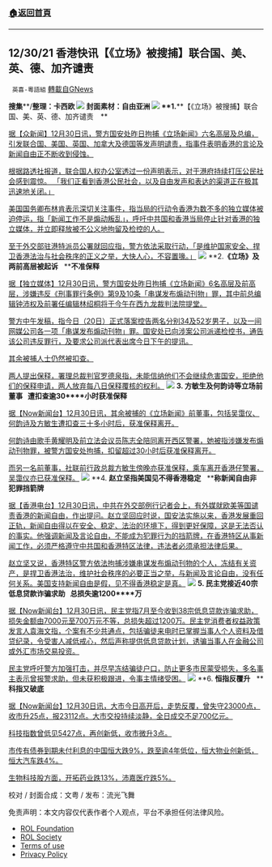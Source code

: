 ###  [:house:返回首頁](https://github.com/ourhimalayas/txt)
---


## 12/30/21 香港快讯【《立场》被搜捕】联合国、美、英、德、加齐谴责
` 英喜-粵語組` [轉載自GNews](https://gnews.org/zh-hans/1805534/)

**搜集****/****整理：卡西欧**
![](https://assets.gnews.org/wp-content/uploads/2021/12/1230fenmian.jpg)
封面素材：自由亚洲
![](https://assets.gnews.org/wp-content/uploads/2021/12/Screen-Shot-2021-12-30-at-10.04.31-AM.png)
**1.****【《立场》被搜捕】联合国、美、英、德、加齐谴责　**

[据【众新闻】12月30日讯，警方国安处昨日拘捕《立场新闻》六名高层及总编，引发联合国、美国、英国、加拿大及德国等发声明谴责，指事件表明香港的言论及新闻自由正不断收到侵蚀。](https://www.hkcnews.com/article/49775/立場新聞-聯合國人權委員會-中國外交部-49781/【《立場》被搜捕】聯合國、美、英、德、加齊譴責-中方反駁：港警依法行事，不容歪曲)

[根据路透社报道，联合国人权办公室透过一份声明表示，对于港府持续打压公民社会感到震惊。 「我们正看到香港公民社会，以及自由发声和表达的渠道正在极其迅速地关闭。」](https://www.hkcnews.com/article/49775/立場新聞-聯合國人權委員會-中國外交部-49781/【《立場》被搜捕】聯合國、美、英、德、加齊譴責-中方反駁：港警依法行事，不容歪曲)

[美国国务卿布林肯表示深切关注事件，指当局的行动令香港为数不多的独立媒体被迫停运，指「新闻工作不是煽动叛乱」，呼吁中共国和香港当局停止针对香港的独立媒体，并立即释放被不公义地拘留及检控的人。](https://www.hkcnews.com/article/49775/立場新聞-聯合國人權委員會-中國外交部-49781/【《立場》被搜捕】聯合國、美、英、德、加齊譴責-中方反駁：港警依法行事，不容歪曲)

[至于外交部驻港特派员公署就回应指，警方依法采取行动，「是维护国家安全、捍卫香港法治与社会秩序的正义之举，大快人心，不容置喙。」](https://www.hkcnews.com/article/49775/立場新聞-聯合國人權委員會-中國外交部-49781/【《立場》被搜捕】聯合國、美、英、德、加齊譴責-中方反駁：港警依法行事，不容歪曲)
![](https://assets.gnews.org/wp-content/uploads/2021/12/Screen-Shot-2021-12-30-at-10.04.40-AM.png)
**2.****《立场》及两前高层被起诉****   ****不准保释**

[据【独立媒体】12月30日讯，警方国安处昨日拘捕《立场新闻》6名高层及前高层，涉嫌违反《刑事罪行条例》第9及10条「串谋发布煽动刊物」罪，其中前总编辑钟沛权及前署任编辑林绍桐将于今午在西九龙裁判法院提堂。](https://t.me/inmediahknet/15400)

[警方中午发稿，指今日（20日）正式落案控告两名分别34及52岁男子，以及一间网媒公司各一项「串谋发布煽动刊物」罪。国安处已向涉案公司派递检控书，通告该公司违反罪行，及要求公司派代表出席今日下午的提讯。](https://t.me/inmediahknet/15400)

[其余被捕人士仍然被扣查。](https://t.me/inmediahknet/15400)

[两人提出保释，署理总裁判官罗德泉指，未能信纳他们不会继续危害国安，拒绝他们的保释申请，两人放弃每八日保释覆核的权利。](https://t.me/inmediahknet/15400)
![](https://assets.gnews.org/wp-content/uploads/2021/12/Screen-Shot-2021-12-30-at-10.04.54-AM.png)
**3. ****方敏生及何韵诗等立场前董事****   ****遭扣查逾****30****小时获准保释**

[据【Now新闻台】12月30日讯，其余被捕的《立场新闻》前董事，包括吴霭仪、何韵诗及方敏生遭扣查三十多小时后，获准保释离开。](https://news.now.com/home/local/player?newsId=461658)

[何韵诗由歌手黄耀明及前立法会议员陈志全陪同离开西区警署，她被指涉嫌发布煽动刊物罪，被警方国安处拘捕，扣留超过30小时后获准保释离开。](https://news.now.com/home/local/player?newsId=461658)

[而另一名前董事，社联前行政总裁方敏生傍晚亦获准保释，乘车离开香港仔警署，吴霭仪亦已获准保释。](https://news.now.com/home/local/player?newsId=461658)
![](https://assets.gnews.org/wp-content/uploads/2021/12/Screen-Shot-2021-12-30-at-10.05.04-AM.png)
**4. ****赵立坚指美国见不得香港稳定****   ****称新闻自由非犯罪挡箭牌**

[据【香港电台】12月30日讯，中共在外交部例行记者会上，有外媒就欧美等国谴责香港的新闻自由，作出提问。赵立坚回应时说，国安法实施以来，香港发展重回正轨，新闻自由得以在安全、稳定、法治的环境下，得到更好保障，这是无法否认的事实。他强调新闻及言论自由，不能成为犯罪行为的挡箭牌，在香港特区从事新闻工作，必须严格遵守中共国和香港特区法律，违法者必须承担法律后果。](https://news.rthk.hk/rthk/ch/component/k2/1626604-20211230.htm)

[赵立坚又说，香港特区警方依法拘捕涉嫌串谋发布煽动刊物的个人，冻结有关资产，是捍卫香港法治，维护社会秩序的必要正当之举，与新闻及言论自由，没有任何关系。美国支持新闻自由是假，见不得香港稳定是真。](https://news.rthk.hk/rthk/ch/component/k2/1626604-20211230.htm)
![](https://assets.gnews.org/wp-content/uploads/2021/12/Screen-Shot-2021-12-30-at-10.05.13-AM.png)
**5. ****民主党接近****40****宗低息贷款诈骗求助****   ****总损失逾****1200****万**

[据【Now新闻台】12月30日讯，民主党指7月至今收到38宗低息贷款诈骗求助，损失金额由7000元至700万元不等，总损失超过1200万。民主党消费者权益政策发言人袁海文指，个案有不少共通点，包括骗徒来电时已掌握当事人个人资料及借贷纪录，令受害人减低戒心，然后声称提供低息贷款计划，诱骗当事人在金融公司或外汇市场交易投资。](https://news.now.com/home/local/player?newsId=461636)

[民主党呼吁警方加强打击，并尽早冻结骗徒户口，防止更多市民蒙受损失，多名事主表示曾报警求助，但未获积极跟进，令事主情绪受困。](https://news.now.com/home/local/player?newsId=461636)
![](https://assets.gnews.org/wp-content/uploads/2021/12/Screen-Shot-2021-12-30-at-10.05.23-AM.png)
**6. ****恒指反覆升****   ****科指又破底**

[据【Now新闻台】12月30日讯，大市今日高开后，走势反覆，曾失守23000点，收市升25点，报23112点。大市交投持续淡静，全日成交不足700亿元。](https://news.now.com/home/finance/player?newsId=461645)

[科技指数曾低见5427点，再创新低，收市微升3点。](https://news.now.com/home/finance/player?newsId=461645)

[市传有债券到期未付利息的中国恒大跌9%，跌至逾4年低位，恒大物业创新低，恒大汽车跌4%。](https://news.now.com/home/finance/player?newsId=461645)

[生物科技股方面，开拓药业跌13%，沛嘉医疗跌5%。](https://news.now.com/home/finance/player?newsId=461645)

校对 / 封面合成：文粤 / 发布：流光飞舞

 

免责声明：本文内容仅代表作者个人观点，平台不承担任何法律风险。

- [ROL Foundation](https://rolfoundation.org/)
- [ROL Society](https://rolsociety.org/)
- [Terms of use](https://gnews.org/terms-of-use-3/)
- [Privacy Policy](https://gnews.org/privacy-policy/)
